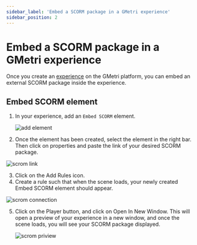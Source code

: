 ```yaml
---
sidebar_label: 'Embed a SCORM package in a GMetri experience'
sidebar_position: 2
---
```


# Embed a SCORM package in a GMetri experience

Once you create an [experience](https://docs.gmetri.com/Features/Create/experiences/) on the GMetri platform, you can embed an external SCORM package inside the experience.

## Embed SCORM element

1. In your experience, add an `Embed SCORM` element.
   
   ![add element](https://s.vrgmetri.com/image/w_600,q_90/gb-web/portal-docs/assets/img/screenshots/add-embed-scorm.png)

2. Once the element has been created, select the element in the right bar. Then click on properties and paste the link of your desired SCORM package.

 ![scrom link](https://s.vrgmetri.com/image/w_298,h_300,q_90/gb-web/portal-docs/assets/img/screenshots/scorm-link.png)

3. Click on the Add Rules icon.
4. Create a rule such that when the scene loads, your newly created Embed SCORM element should appear.

![scrom connection](https://s.vrgmetri.com/image/w_1120,h_162,q_90/gb-web/portal-docs/assets/img/screenshots/embed-scorm-connection.png)

5. Click on the Player button, and click on Open In New Window. This will open a preview of your 
   experience in a new window, and once the scene loads, you will see your SCORM package displayed.
   
   ![scrom priview](https://s.vrgmetri.com/image/w_1917,h_961,q_90/gb-web/portal-docs/assets/img/screenshots/scorm-in-preview.png)





